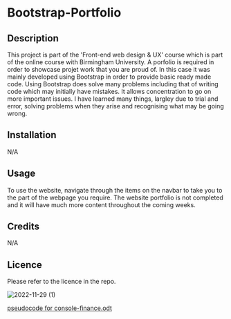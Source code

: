 # Bootstrap-Portfolio


## Description

This project is part of the 'Front-end web design & UX' course which is part of the online course with Birmingham University.
A porfolio is required in order to showcase projet work that you are proud of.  In this case it was mainly developed using Bootstrap in order to provide basic ready made code.
Using Bootstrap does solve many problems including that of writing code which may initially have mistakes.  It allows concentration to go on more important issues.
I have learned many things, largley due to trial and error, solving problems when they arise and recognising what may be going wrong.

## Installation 

N/A

## Usage

To use the website, navigate through the items on the navbar to take you to the part of the webpage you require.  The website portfolio is not completed and it will have much more content throughout the coming weeks.

## Credits

N/A

## Licence

Please refer to the licence in the repo.


![2022-11-29 (1)](https://user-images.githubusercontent.com/92433007/204600244-9ec41d38-d31e-442d-906c-5e19c129f681.png)


[pseudocode for console-finance.odt](https://github.com/jobo101/Bootstrap-Portfolio/files/10115598/pseudocode.for.console-finance.odt)




